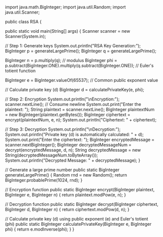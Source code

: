 import java.math.BigInteger; import java.util.Random; import
java.util.Scanner;

public class RSA {

public static void main(String\[\] args) { Scanner scanner = new
Scanner(System.in);

// Step 1: Generate keys System.out.println(\"RSA Key Generation:\");
BigInteger p = generateLargePrime(); BigInteger q =
generateLargePrime();

BigInteger n = p.multiply(q); // modulus BigInteger phi =
p.subtract(BigInteger.ONE).multiply(q.subtract(BigInteger.ONE)); //
Euler\'s totient function

BigInteger e = BigInteger.valueOf(65537); // Common public exponent
value

// Calculate private key (d) BigInteger d = calculatePrivateKey(e, phi);

// Step 2: Encryption System.out.println(\"\\nEncryption:\");
scanner.nextLine(); // Consume newline System.out.print(\"Enter the
plaintext: \"); String plaintext = scanner.nextLine(); BigInteger
plaintextNum = new BigInteger(plaintext.getBytes()); BigInteger
ciphertext = encrypt(plaintextNum, e, n);
System.out.println(\"Ciphertext: \" + ciphertext);

// Step 3: Decryption System.out.println(\"\\nDecryption:\");
System.out.println(\"Private key (d) is automatically calculated: \" +
d); System.out.print(\"Enter the ciphertext: \"); BigInteger
encryptedMessage = scanner.nextBigInteger(); BigInteger
decryptedMessageNum = decrypt(encryptedMessage, d, n); String
decryptedMessage = new String(decryptedMessageNum.toByteArray());
System.out.println(\"Decrypted Message: \" + decryptedMessage); }

// Generate a large prime number public static BigInteger
generateLargePrime() { Random rnd = new Random(); return
BigInteger.probablePrime(1024, rnd); }

// Encryption function public static BigInteger encrypt(BigInteger
plaintext, BigInteger e, BigInteger n) { return plaintext.modPow(e, n);
}

// Decryption function public static BigInteger decrypt(BigInteger
ciphertext, BigInteger d, BigInteger n) { return ciphertext.modPow(d,
n); }

// Calculate private key (d) using public exponent (e) and Euler\'s
totient (phi) public static BigInteger calculatePrivateKey(BigInteger e,
BigInteger phi) { return e.modInverse(phi); } }
